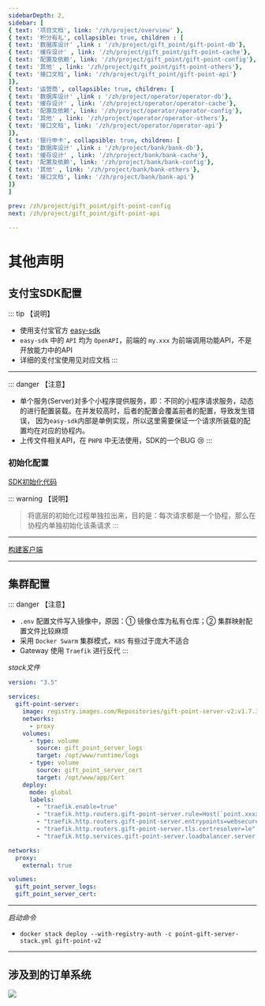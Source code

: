 ```yaml
---
sidebarDepth: 2,
sidebar: [
{ text: '项目文档', link: '/zh/project/overview' },
{ text: '积分有礼', collapsible: true, children : [
{ text: '数据库设计' ,link : '/zh/project/gift_point/gift-point-db'},
{ text: '缓存设计' , link: '/zh/project/gift_point/gift-point-cache'},
{ text: '配置及依赖', link: '/zh/project/gift_point/gift-point-config'},
{ text: '其他' , link: '/zh/project/gift_point/gift-point-others'},
{ text: '接口文档', link: '/zh/project/gift_point/gift-point-api'}
]},
{ text: '运营商', collapsible: true, children: [
{ text: '数据库设计' ,link : '/zh/project/operator/operator-db'},
{ text: '缓存设计' , link: '/zh/project/operator/operator-cache'},
{ text: '配置及依赖', link: '/zh/project/operator/operator-config'},
{ text: '其他' , link: '/zh/project/operator/operator-others'},
{ text: '接口文档', link: '/zh/project/operator/operator-api'}
]},
{ text: '银行申卡', collapsible: true, children: [
{ text: '数据库设计' ,link : '/zh/project/bank/bank-db'},
{ text: '缓存设计' , link: '/zh/project/bank/bank-cache'},
{ text: '配置及依赖', link: '/zh/project/bank/bank-config'},
{ text: '其他' , link: '/zh/project/bank/bank-others'},
{ text: '接口文档', link: '/zh/project/bank/bank-api'}
]}
]

prev: /zh/project/gift_point/gift-point-config
next: /zh/project/gift_point/gift-point-api

---
```

# 其他声明

## 支付宝SDK配置

::: tip 【说明】
- 使用支付宝官方 [easy-sdk](https://github.com/alipay/alipay-easysdk/tree/master/php)
- `easy-sdk` 中的 `API` 均为 `OpenAPI`，前端的 `my.xxx` 为前端调用功能API，不是开放能力中的API
- 详细的支付宝使用见对应文档
:::

---

::: danger 【注意】
- 单个服务(Server)对多个小程序提供服务，即：不同的小程序请求服务，动态的进行配置装载。在并发较高时，后者的配置会覆盖前者的配置，导致发生错误，
因为`easy-sdk`内部是单例实现，所以这里需要保证一个请求所装载的配置均在对应的协程内。 
- 上传文件相关API，在 `PHP8` 中无法使用，SDK的一个BUG :cry:
:::

### 初始化配置

[SDK初始化代码](https://github.com/JerryTZF/hyperf-demo/blob/main/app/Lib/_Alipay/AlipaySDK.php)

::: warning 【说明】
> 将底层的初始化过程单独拉出来，目的是：每次请求都是一个协程，那么在协程内单独初始化该条请求
:::
---

[构建客户端](https://github.com/JerryTZF/hyperf-demo/blob/d06c1205c0/app/Lib/_Alipay/AlipayApi.php#L173)

---



## 集群配置

::: danger 【注意】
- `.env` 配置文件写入镜像中，原因：① 镜像仓库为私有仓库；② 集群映射配置文件比较麻烦
- 采用 `Docker Swarm` 集群模式，`K8S` 有些过于庞大不适合
- Gateway 使用 `Traefik` 进行反代
:::

*stack文件*

```yaml
version: "3.5"

services:
  gift-point-server:
    image: registry.images.com/Repositories/gift-point-server-v2:v1.7.3
    networks:
      - proxy
    volumes:
      - type: volume
        source: gift_point_server_logs
        target: /opt/www/runtime/logs
      - type: volume
        source: gift_point_server_cert
        target: /opt/www/app/Cert
    deploy:
      mode: global
      labels:
        - "traefik.enable=true"
        - "traefik.http.routers.gift-point-server.rule=Host(`point.xxxx.com`) || Host(`point.yyyy.cn`)"
        - "traefik.http.routers.gift-point-server.entrypoints=websecure"
        - "traefik.http.routers.gift-point-server.tls.certresolver=le"
        - "traefik.http.services.gift-point-server.loadbalancer.server.port=9501"

networks:
  proxy:
    external: true

volumes:
  gift_point_server_logs:
  gift_point_server_cert:
```
---

*启动命令*

- `docker stack deploy --with-registry-auth -c point-gift-server-stack.yml gift-point-v2`

---

## 涉及到的订单系统

![](http://img.tzf-foryou.com/img/20220408104555.jpg)